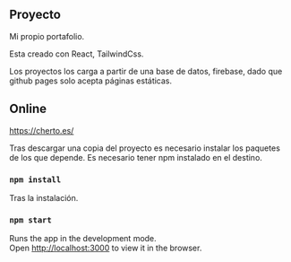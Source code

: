 ## Proyecto
Mi propio portafolio. 

Esta creado con React, TailwindCss. 

Los proyectos los carga a partir de una base de datos, firebase, dado que github pages solo acepta páginas estáticas.

## Online
https://cherto.es/

Tras descargar una copia del proyecto es necesario instalar los paquetes de los que depende.
Es necesario tener npm instalado en el destino.

### `npm install`

Tras la instalación.
### `npm start`

Runs the app in the development mode.\
Open [http://localhost:3000](http://localhost:3000) to view it in the browser.
